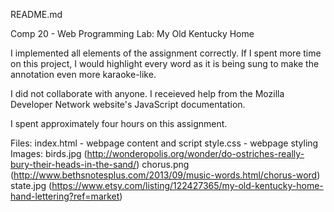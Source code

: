 README.md

Comp 20 - Web Programming
Lab: My Old Kentucky Home

I implemented all elements of the assignment correctly. If I spent more time on this project, I would highlight every word as it is being sung to make the annotation even more karaoke-like.

I did not collaborate with anyone. I receieved help from the Mozilla Developer Network website's JavaScript documentation.

I spent approximately four hours on this assignment.

Files:
	index.html - webpage content and script
	style.css - webpage styling
	Images: 
		birds.jpg (http://wonderopolis.org/wonder/do-ostriches-really-bury-their-heads-in-the-sand/)
		chorus.png (http://www.bethsnotesplus.com/2013/09/music-words.html/chorus-word)
		state.jpg (https://www.etsy.com/listing/122427365/my-old-kentucky-home-hand-lettering?ref=market)
